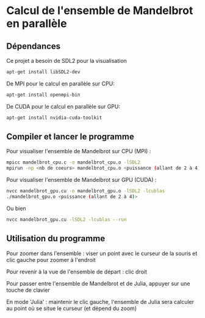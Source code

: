 # Calcul de l'ensemble de Mandelbrot en parallèle

## Dépendances

Ce projet a besoin de SDL2 pour la visualisation
```bash
apt-get install libSDL2-dev
```

De MPI pour le calcul en parallèle sur CPU:
```bash
apt-get install openmpi-bin
```

De CUDA pour le calcul en parallèle sur GPU:
```bash
apt-get install nvidia-cuda-toolkit
```

## Compiler et lancer le programme

Pour visualiser l'ensemble de Mandelbrot sur CPU (MPI) :
```bash
mpicc mandelbrot_cpu.c -o mandelbrot_cpu.o -lSDL2
mpirun -np <nb de coeurs> mandelbrot_cpu.o <puissance (allant de 2 à 4)>
```
		
Pour visualiser l'ensemble de Mandelbrot sur GPU (CUDA) :
```bash
nvcc mandelbrot_gpu.cu -o mandelbrot_gpu.o -lSDL2 -lcublas
./mandelbrot_gpu.o <puissance (allant de 2 à 4)>
```

Ou bien 
```bash
nvcc mandelbrot_gpu.cu -lSDL2 -lcublas --run
```

## Utilisation du programme 

Pour zoomer dans l'ensemble : viser un point avec le curseur de la souris et clic gauche pour zoomer à l'endroit 

Pour revenir à la vue de l'ensemble de départ : clic droit

Pour passer entre l'ensemble de Mandelbrot et de Julia, appuyer sur une touche de clavier

En mode 'Julia' : maintenir le clic gauche, l'ensemble de Julia sera calculer au point où se situe le curseur (et dépend du zoom)
	
